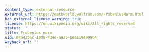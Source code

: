 ```yaml
---
content_type: external-resource
external_url: https://mathworld.wolfram.com/FrobeniusNorm.html
has_external_license_warning: true
license: https://en.wikipedia.org/wiki/All_rights_reserved
status: ''
title: Frobenius norm
uid: 04a433ec-18d8-434e-a935-bea119499964
wayback_url: ''
---
```

